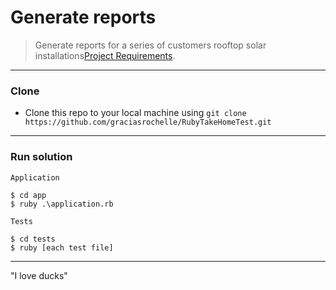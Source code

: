 # Generate reports

> Generate reports for a series of customers rooftop solar installations[Project Requirements](REQUIREMENTS.md).

---

### Clone

- Clone this repo to your local machine using `git clone https://github.com/graciasrochelle/RubyTakeHomeTest.git`

---

### Run solution
`Application`
```shell
$ cd app
$ ruby .\application.rb
```

`Tests`
```shell
$ cd tests
$ ruby [each test file]
```

---

"I love ducks"